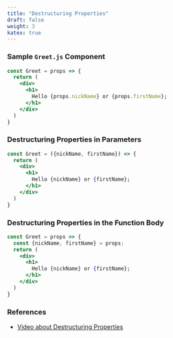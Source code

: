 ```yaml
---
title: "Destructuring Properties"
draft: false
weight: 3
katex: true
---
```


### Sample `Greet.js` Component
```jsx
const Greet = props => {
  return (
    <div>
      <h1>
        Hello {props.nickName} or {props.firstName};
      </h1>
    </div>
  )
}
```

### Destructuring Properties in Parameters
```jsx
const Greet = ({nickName, firstName}) => {
  return (
    <div>  
      <h1>
        Hello {nickName} or {firstName};
      </h1>
    </div>
  )
}
```

### Destructuring Properties in the Function Body
```jsx
const Greet = props => {
  const {nickName, firstName} = props;
  return (
    <div>
      <h1>
        Hello {nickName} or {firstName};
      </h1>
    </div>
  )
}
```

### References
- [Video about Destructuring Properties](https://www.youtube.com/watch?v=5_PdMS9CLLI&list=PLC3y8-rFHvwgg3vaYJgHGnModB54rxOk3&index=12)
